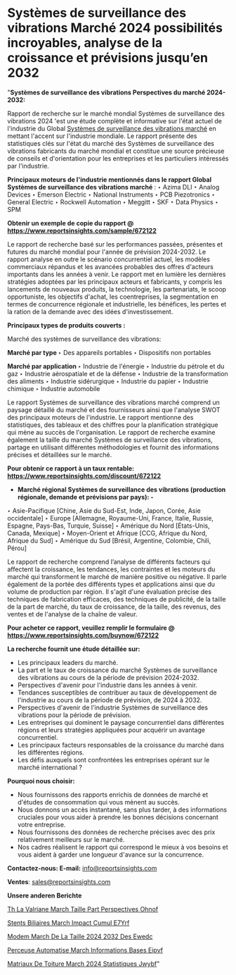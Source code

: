 # Systèmes de surveillance des vibrations Marché 2024 possibilités incroyables, analyse de la croissance et prévisions jusqu’en 2032

"<strong>Systèmes de surveillance des vibrations Perspectives du marché 2024-2032:</strong>

Rapport de recherche sur le marché mondial Systèmes de surveillance des vibrations 2024 'est une étude complète et informative sur l'état actuel de l'industrie du Global <a href=https://www.reportsinsights.com/sample/672122>Systèmes de surveillance des vibrations marché</a> en mettant l'accent sur l'industrie mondiale. Le rapport présente des statistiques clés sur l'état du marché des Systèmes de surveillance des vibrations fabricants du marché mondial et constitue une source précieuse de conseils et d'orientation pour les entreprises et les particuliers intéressés par l'industrie.

<strong>Principaux moteurs de l'industrie mentionnés dans le rapport Global Systèmes de surveillance des vibrations marché</strong> :
‣ Azima DLI
‣ Analog Devices
‣ Emerson Electric
‣ National Instruments
‣ PCB Piezotronics
‣ General Electric
‣ Rockwell Automation
‣ Meggitt
‣ SKF
‣ Data Physics
‣ SPM

<strong>Obtenir un exemple de copie du rapport @ <a href=https://www.reportsinsights.com/sample/672122>https://www.reportsinsights.com/sample/672122</a></strong>

Le rapport de recherche basé sur les performances passées, présentes et futures du marché mondial pour l'année de prévision 2024-2032. Le rapport analyse en outre le scénario concurrentiel actuel, les modèles commerciaux répandus et les avancées probables des offres d'acteurs importants dans les années à venir. Le rapport met en lumière les dernières stratégies adoptées par les principaux acteurs et fabricants, y compris les lancements de nouveaux produits, la technologie, les partenariats, le scoop opportuniste, les objectifs d'achat, les coentreprises, la segmentation en termes de concurrence régionale et industrielle, les bénéfices, les pertes et la ration de la demande avec des idées d'investissement.

<strong>Principaux types de produits couverts :</strong>

Marché des systèmes de surveillance des vibrations:

<strong>Marché par type </strong>
‣ Des appareils portables
‣ Dispositifs non portables

<strong>Marché par application </strong>
‣ Industrie de l'énergie
‣ Industrie du pétrole et du gaz
‣ Industrie aérospatiale et de la défense
‣ Industrie de la transformation des aliments
‣ Industrie sidérurgique
‣ Industrie du papier
‣ Industrie chimique
‣ Industrie automobile

Le rapport Systèmes de surveillance des vibrations marché comprend un paysage détaillé du marché et des fournisseurs ainsi que l'analyse SWOT des principaux moteurs de l'industrie. Le rapport mentionne des statistiques, des tableaux et des chiffres pour la planification stratégique qui mène au succès de l'organisation. Le rapport de recherche examine également la taille du marché Systèmes de surveillance des vibrations, partage en utilisant différentes méthodologies et fournit des informations précises et détaillées sur le marché.

<strong>Pour obtenir ce rapport à un taux rentable: <a href=https://www.reportsinsights.com/discount/672122>https://www.reportsinsights.com/discount/672122</a></strong>
<ul>
  <li><strong>Marché régional Systèmes de surveillance des vibrations (production régionale, demande et prévisions par pays): -</strong></li>
</ul>
‣ Asie-Pacifique [Chine, Asie du Sud-Est, Inde, Japon, Corée, Asie occidentale]
‣ Europe [Allemagne, Royaume-Uni, France, Italie, Russie, Espagne, Pays-Bas, Turquie, Suisse]
‣ Amérique du Nord [États-Unis, Canada, Mexique]
‣ Moyen-Orient et Afrique [CCG, Afrique du Nord, Afrique du Sud]
‣ Amérique du Sud [Brésil, Argentine, Colombie, Chili, Pérou]

Le rapport de recherche comprend l’analyse de différents facteurs qui affectent la croissance, les tendances, les contraintes et les moteurs du marché qui transforment le marché de manière positive ou négative. Il parle également de la portée des différents types et applications ainsi que du volume de production par région. Il s'agit d'une évaluation précise des techniques de fabrication efficaces, des techniques de publicité, de la taille de la part de marché, du taux de croissance, de la taille, des revenus, des ventes et de l'analyse de la chaîne de valeur.

<strong>Pour acheter ce rapport, veuillez remplir le formulaire @   <a href=https://www.reportsinsights.com/buynow/672122>https://www.reportsinsights.com/buynow/672122</a></strong>

<strong>La recherche fournit une étude détaillée sur:</strong>
<ul>
  <li>Les principaux leaders du marché.</li>
  <li>La part et le taux de croissance du marché Systèmes de surveillance des vibrations au cours de la période de prévision 2024-2032.</li>
  <li>Perspectives d'avenir pour l'industrie dans les années à venir.</li>
  <li>Tendances susceptibles de contribuer au taux de développement de l'industrie au cours de la période de prévision, de 2024 à 2032.</li>
  <li>Perspectives d'avenir de l'industrie Systèmes de surveillance des vibrations pour la période de prévision.</li>
  <li>Les entreprises qui dominent le paysage concurrentiel dans différentes régions et leurs stratégies appliquées pour acquérir un avantage concurrentiel.</li>
  <li>Les principaux facteurs responsables de la croissance du marché dans les différentes régions.</li>
  <li>Les défis auxquels sont confrontées les entreprises opérant sur le marché international ?</li>
</ul>
<strong>Pourquoi nous choisir:</strong>
<ul>
  <li>Nous fournissons des rapports enrichis de données de marché et d'études de consommation qui vous mènent au succès.</li>
  <li>Nous donnons un accès instantané, sans plus tarder, à des informations cruciales pour vous aider à prendre les bonnes décisions concernant votre entreprise.</li>
  <li>Nous fournissons des données de recherche précises avec des prix relativement meilleurs sur le marché.</li>
  <li>Nos cadres réalisent le rapport qui correspond le mieux à vos besoins et vous aident à garder une longueur d'avance sur la concurrence.</li>
</ul>
<strong>Contactez-nous:
</strong><strong>E-mail:</strong> <a href=mailto:info@reportsinsights.com>info@reportsinsights.com</a>

<strong>Ventes</strong>: <a href=mailto:sales@reportsinsights.com>sales@reportsinsights.com</a>

<strong>Unsere anderen Berichte</strong>

<a href=https://www.linkedin.com/pulse/th%C3%A9-%C3%A0-la-val%C3%A9riane-march%C3%A9-taille-part-perspectives-ohnof/>Th  La Valriane March Taille Part Perspectives Ohnof</a>

<a href=https://www.linkedin.com/pulse/stents-biliaires-march%C3%A9-impact-cumul%C3%A9-e7yrf/>Stents Biliaires March Impact Cumul E7Yrf</a>

<a href=https://www.linkedin.com/pulse/modem-march%C3%A9-de-la-taille-2024-%C3%A0-2032-des-ewedc/>Modem March De La Taille 2024  2032 Des Ewedc</a>

<a href=https://www.linkedin.com/pulse/perceuse-automatis%C3%A9e-march%C3%A9-informations-bas%C3%A9es-eipvf/>Perceuse Automatise March Informations Bases Eipvf</a>

<a href=https://www.linkedin.com/pulse/mat%C3%A9riaux-de-toiture-march%C3%A9-2024-statistiques-jwybf/>Matriaux De Toiture March 2024 Statistiques Jwybf</a>"

